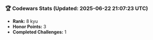 ### 🏆 Codewars Stats (Updated: 2025-06-22 21:07:23 UTC)

- **Rank:** 8 kyu
- **Honor Points:** 3
- **Completed Challenges:** 1
